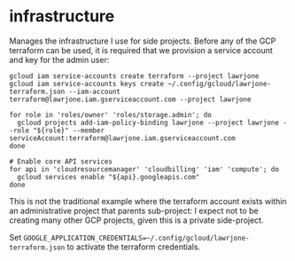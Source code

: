 # infrastructure

Manages the infrastructure I use for side projects. Before any of the GCP
terraform can be used, it is required that we provision a service account and
key for the admin user:

```shell
gcloud iam service-accounts create terraform --project lawrjone
gcloud iam service-accounts keys create ~/.config/gcloud/lawrjone-terraform.json --iam-account terraform@lawrjone.iam.gserviceaccount.com --project lawrjone

for role in 'roles/owner' 'roles/storage.admin'; do
  gcloud projects add-iam-policy-binding lawrjone --project lawrjone --role "${role}" --member serviceAccount:terraform@lawrjone.iam.gserviceaccount.com
done

# Enable core API services
for api in 'cloudresourcemanager' 'cloudbilling' 'iam' 'compute'; do
  gcloud services enable "${api}.googleapis.com"
done
```

This is not the traditional example where the terraform account exists within an
administrative project that parents sub-project: I expect not to be creating
many other GCP projects, given this is a private side-project.

Set `GOOGLE_APPLICATION_CREDENTIALS=~/.config/gcloud/lawrjone-terraform.json` to
activate the terraform credentials.
